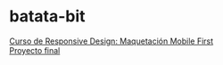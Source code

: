 # batata-bit
[Curso de Responsive Design: Maquetación Mobile First](https://platzi.com/cursos/mobile-first/) <br>
[Proyecto final](https://mkdir-nicolas.github.io/batata-bit/)
